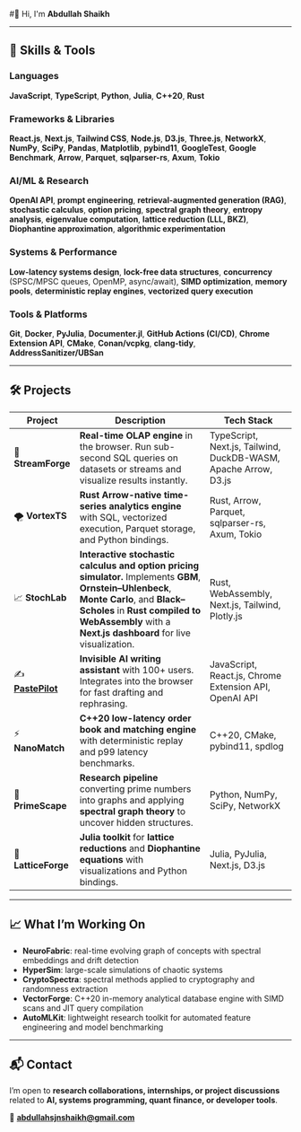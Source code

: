 #👋 Hi, I'm **Abdullah Shaikh**  
 
---

## 🧠 **Skills & Tools**  

### **Languages**  
**JavaScript**, **TypeScript**, **Python**, **Julia**, **C++20**, **Rust**  

### **Frameworks & Libraries**  
**React.js**, **Next.js**, **Tailwind CSS**, **Node.js**, **D3.js**, **Three.js**, **NetworkX**, **NumPy**, **SciPy**, **Pandas**, **Matplotlib**, **pybind11**, **GoogleTest**, **Google Benchmark**, **Arrow**, **Parquet**, **sqlparser-rs**, **Axum**, **Tokio**  

### **AI/ML & Research**  
**OpenAI API**, **prompt engineering**, **retrieval-augmented generation (RAG)**, **stochastic calculus**, **option pricing**, **spectral graph theory**, **entropy analysis**, **eigenvalue computation**, **lattice reduction (LLL, BKZ)**, **Diophantine approximation**, **algorithmic experimentation**  

### **Systems & Performance**  
**Low-latency systems design**, **lock-free data structures**, **concurrency** (SPSC/MPSC queues, OpenMP, async/await), **SIMD optimization**, **memory pools**, **deterministic replay engines**, **vectorized query execution**  

### **Tools & Platforms**  
**Git**, **Docker**, **PyJulia**, **Documenter.jl**, **GitHub Actions (CI/CD)**, **Chrome Extension API**, **CMake**, **Conan/vcpkg**, **clang-tidy**, **AddressSanitizer/UBSan**  

---

## 🛠️ **Projects**  

| Project       | Description                                                                                                     | Tech Stack |
|---------------|-----------------------------------------------------------------------------------------------------------------|------------|
| 🌊 **StreamForge** | **Real-time OLAP engine** in the browser. Run sub-second SQL queries on datasets or streams and visualize results instantly. | TypeScript, Next.js, Tailwind, DuckDB-WASM, Apache Arrow, D3.js |
| 🌪️ **VortexTS**   | **Rust Arrow-native time-series analytics engine** with SQL, vectorized execution, Parquet storage, and Python bindings. | Rust, Arrow, Parquet, sqlparser-rs, Axum, Tokio |
| 📈 **StochLab**   | **Interactive stochastic calculus and option pricing simulator.** Implements **GBM**, **Ornstein–Uhlenbeck**, **Monte Carlo**, and **Black–Scholes** in **Rust compiled to WebAssembly** with a **Next.js dashboard** for live visualization. | Rust, WebAssembly, Next.js, Tailwind, Plotly.js |
| ✍️ [**PastePilot**](https://pastepilot.xyz) | **Invisible AI writing assistant** with 100+ users. Integrates into the browser for fast drafting and rephrasing.    | JavaScript, React.js, Chrome Extension API, OpenAI API |
| ⚡ **NanoMatch**  | **C++20 low-latency order book and matching engine** with deterministic replay and p99 latency benchmarks.           | C++20, CMake, pybind11, spdlog |
| 🔢 **PrimeScape** | **Research pipeline** converting prime numbers into graphs and applying **spectral graph theory** to uncover hidden structures. | Python, NumPy, SciPy, NetworkX |
| 🧮 **LatticeForge**| **Julia toolkit** for **lattice reductions** and **Diophantine equations** with visualizations and Python bindings.          | Julia, PyJulia, Next.js, D3.js |

---

## 📈 **What I’m Working On**  
- **NeuroFabric**: real-time evolving graph of concepts with spectral embeddings and drift detection  
- **HyperSim**: large-scale simulations of chaotic systems  
- **CryptoSpectra**: spectral methods applied to cryptography and randomness extraction  
- **VectorForge**: C++20 in-memory analytical database engine with SIMD scans and JIT query compilation  
- **AutoMLKit**: lightweight research toolkit for automated feature engineering and model benchmarking  

---

## 📬 **Contact**  
I’m open to **research collaborations, internships, or project discussions** related to **AI, systems programming, quant finance, or developer tools**.  

📧 **abdullahsjnshaikh@gmail.com**
